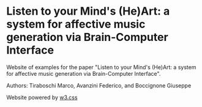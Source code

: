 # Listen to your Mind's (He)Art: a system for affective music generation via Brain-Computer Interface

Website of examples for the paper "Listen to your Mind's (He)Art: a system for affective music generation via Brain-Computer Interface".

Authors: Tiraboschi Marco, Avanzini Federico, and Boccignone Giuseppe

Website powered by [w3.css](href="https://www.w3schools.com/w3css/default.asp)
